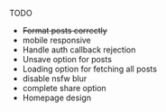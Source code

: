 TODO


- ~~Format posts correctly~~
- mobile responsive
- Handle auth callback rejection
- Unsave option for posts
- Loading option for fetching all posts
- disable nsfw blur
- complete share option 
- Homepage design